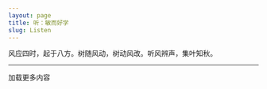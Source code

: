 ```yaml
---
layout: page
title: 听：敏而好学
slug: Listen
---
```

<div class="prelude">
风应四时，起于八方。树随风动，树动风改。听风辨声，集叶知秋。
</div>
<hr/>
<div class="posts">
<div class="load">
</div>
</div>
<a id="next">加载更多内容</a>


<script type="text/javascript" src="/public/js/jquery.min.js"></script>
<script type="text/javascript" src="/public/js/whyhow.js"></script>
<script>
    var urls=new Array();
    {% for post in site.categories['听']  %}
    {% if post.url %}
    urls[urls.length]="{{ post.url }}";
    {% endif %}
    {% endfor %}
    var index = 0;
    if(urls.length>0){
       $('#next').attr('href',urls[0]);
   }else{
       $('#next').html('未发现更多内容');
   }

   fetchingContent = false;    
   window.onscroll = yHandler;
   $(document).ready(yHandler);
</script>


